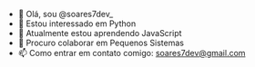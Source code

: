 - 👋 Olá, sou @soares7dev_
- 👀 Estou interessado em Python
- 🌱 Atualmente estou aprendendo JavaScript
- 💞️ Procuro colaborar em Pequenos Sistemas
- 📫 Como entrar em contato comigo: soares7dev@gmail.com

<!---
soareex/soareex is a ✨ special ✨ repository because its `README.md` (this file) appears on your GitHub profile.
You can click the Preview link to take a look at your changes.
--->
